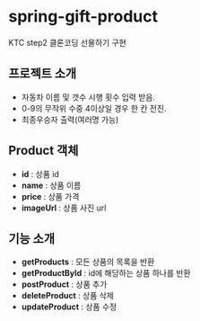 # spring-gift-product
KTC step2 클론코딩 선물하기 구현

## 프로젝트 소개
- 자동차 이름 및 갯수 시행 횟수 입력 받음.
- 0-9의 무작위 수중 4이상일 경우 한 칸 전진.
- 최종우승자 출력(여러명 가능)

## Product 객체
- **id** : 상품 id
- **name** : 상품 이름
- **price** : 상품 가격
- **imageUrl** : 상품 사진 url

## 기능 소개
- **getProducts** : 모든 상품의 목록을 반환
- **getProductById** : id에 해당하는 상품 하나를 반환
- **postProduct** : 상품 추가
- **deleteProduct** : 상품 삭제
- **updateProduct** : 상품 수정
